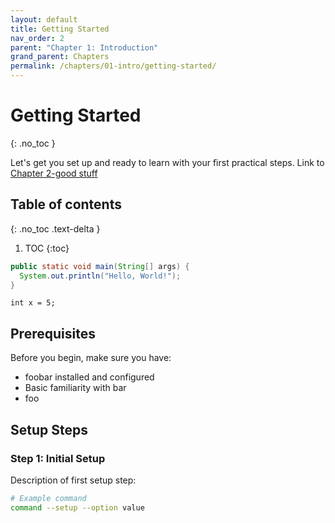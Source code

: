 ```yaml
---
layout: default
title: Getting Started
nav_order: 2
parent: "Chapter 1: Introduction"
grand_parent: Chapters
permalink: /chapters/01-intro/getting-started/
---
```


# Getting Started
{: .no_toc }

Let's get you set up and ready to learn with your first practical steps.
Link to [Chapter 2-good stuff](02-fundamentals/good-stuff)

## Table of contents
{: .no_toc .text-delta }

1. TOC
{:toc}

```java
public static void main(String[] args) {
  System.out.println("Hello, World!");
}
```

```{code-block} java
int x = 5;
```

## Prerequisites

Before you begin, make sure you have:
- foobar installed and configured
- Basic familiarity with bar
- foo

## Setup Steps

### Step 1: Initial Setup
Description of first setup step:

```bash
# Example command
command --setup --option value
```